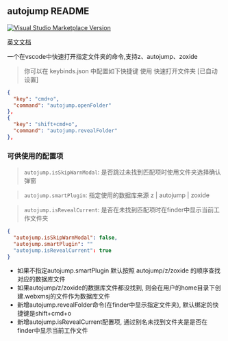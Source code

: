 ## autojump README

<a href="https://marketplace.visualstudio.com/items?itemName=webxmsj.autojump" target="__blank"><img src="https://img.shields.io/visual-studio-marketplace/v/webxmsj.autojump.svg?color=eee&amp;label=VS%20Code%20Marketplace&logo=visual-studio-code" alt="Visual Studio Marketplace Version" /></a>

[英文文档](./README.md)

一个在vscode中快速打开指定文件夹的命令,支持z、autojump、zoxide

> 你可以在 keybinds.json 中配置如下快捷键 使用 快速打开文件夹 [已自动设置]

```json
{
  "key": "cmd+o",
  "command": "autojump.openFolder"
},
{
  "key": "shift+cmd+o",
  "command": "autojump.revealFolder"
},
```

### 可供使用的配置项

> `autojump.isSkipWarnModal`: 是否跳过未找到匹配项时使用文件夹选择确认弹窗

> `autojump.smartPlugin`: 指定使用的数据库来源 z | autojump | zoxide

> `autojump.isRevealCurrent`: 是否在未找到匹配项时在finder中显示当前工作文件夹

```json
{
  "autojump.isSkipWarnModal": false,
  "autojump.smartPlugin": ""
  "autojump.isRevealCurrent": true
}
```

* 如果不指定autojump.smartPlugin 默认按照 autojump/z/zoxide 的顺序查找对应的数据库文件
* 如果autojump/z/zoxide的数据库文件都没找到, 则会在用户的home目录下创建.webxmsj的文件作为数据库文件
* 新增autojump.revealFolder命令(在finder中显示指定文件夹), 默认绑定的快捷键是shift+cmd+o
* 新增autojump.isRevealCurrent配置项, 通过别名未找到文件夹是是否在finder中显示当前工作文件
